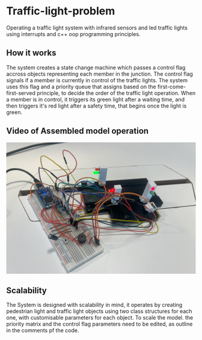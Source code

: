 # Traffic-light-problem
Operating a traffic light system with infrared sensors and led traffic lights using interrupts and c++ oop programming principles.
## How it works
The system creates a state change machine which passes a control flag accross objects representing each member in the junction. The control flag signals if a member is currently in control of the traffic lights.
The system uses this flag and a priority queue that assigns based on the first-come-first-served principle, to decide the order of the traffic light operation.
When a member is in control, it triggers its green light after a waiting time, and then triggers it's red light after a safety time, that begins once the light is green.
## Video of Assembled model operation
[<img src="TrafficImage.jpg" width="600" height="350">](https://www.youtube.com/embed/EN0yVmQZrjU?si=6mwJkgkvUsU3K6I4)


## Scalability
The System is designed with scalability in mind, it operates by creating pedestrian light and traffic light objects using two class structures for each one, with customisable parameters for each object.
To scale the model. the priority matrix and the control flag parameters need to be edited, as outline in the comments pf the code. 
